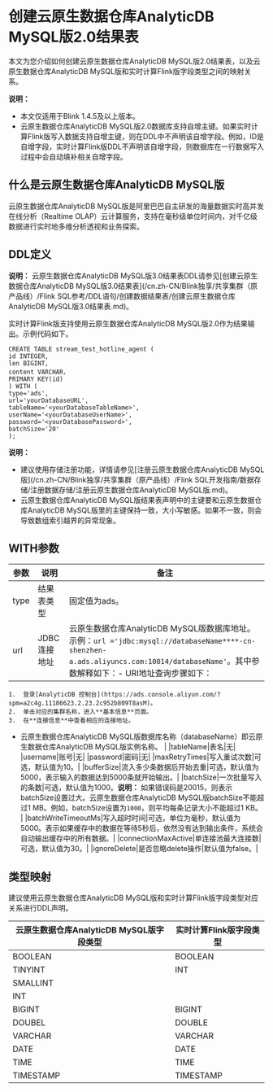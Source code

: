 # 创建云原生数据仓库AnalyticDB MySQL版2.0结果表

本文为您介绍如何创建云原生数据仓库AnalyticDB MySQL版2.0结果表，以及云原生数据仓库AnalyticDB MySQL版和实时计算Flink版字段类型之间的映射关系。

**说明：**

-   本文仅适用于Blink 1.4.5及以上版本。
-   云原生数据仓库AnalyticDB MySQL版2.0数据库支持自增主键。如果实时计算Flink版写入数据支持自增主键，则在DDL中不声明该自增字段。例如，ID是自增字段，实时计算Flink版DDL不声明该自增字段，则数据库在一行数据写入过程中会自动填补相关自增字段。

## 什么是云原生数据仓库AnalyticDB MySQL版

云原生数据仓库AnalyticDB MySQL版是阿里巴巴自主研发的海量数据实时高并发在线分析（Realtime OLAP）云计算服务，支持在毫秒级单位时间内，对千亿级数据进行实时地多维分析透视和业务探索。

## DDL定义

**说明：** 云原生数据仓库AnalyticDB MySQL版3.0结果表DDL请参见[创建云原生数据仓库AnalyticDB MySQL版3.0结果表](/cn.zh-CN/Blink独享/共享集群（原产品线）/Flink SQL参考/DDL语句/创建数据结果表/创建云原生数据仓库AnalyticDB MySQL版3.0结果表.md)。

实时计算Flink版支持使用云原生数据仓库AnalyticDB MySQL版2.0作为结果输出。示例代码如下。

```
CREATE TABLE stream_test_hotline_agent (
id INTEGER,
len BIGINT,
content VARCHAR，
PRIMARY KEY(id)
) WITH (
type='ads',
url='yourDatabaseURL',
tableName='<yourDatabaseTableName>',
userName='<yourDatabaseUserName>',
password='<yourDatabasePassword>',
batchSize='20'
);
```

**说明：**

-   建议使用存储注册功能，详情请参见[注册云原生数据仓库AnalyticDB MySQL版](/cn.zh-CN/Blink独享/共享集群（原产品线）/Flink SQL开发指南/数据存储/注册数据存储/注册云原生数据仓库AnalyticDB MySQL版.md)。
-   云原生数据仓库AnalyticDB MySQL版结果表声明中的主键要和云原生数据仓库AnalyticDB MySQL版里的主键保持一致，大小写敏感。如果不一致，则会导致数组索引越界的异常现象。

## WITH参数

|参数|说明|备注|
|--|--|--|
|type|结果表类型|固定值为ads。|
|url|JDBC连接地址|云原生数据仓库AnalyticDB MySQL版数据库地址。示例：`url ='jdbc:mysql://databaseName****-cn-shenzhen-a.ads.aliyuncs.com:10014/databaseName'`。其中参数解释如下：-   URI地址查询步骤如下：
    1.  登录[AnalyticDB 控制台](https://ads.console.aliyun.com/?spm=a2c4g.11186623.2.23.2c952b809T8asM)。
    2.  单击对应的集群名称，进入**基本信息**页面。
    3.  在**连接信息**中查看相应的连接地址。
-   云原生数据仓库AnalyticDB MySQL版数据库名称（databaseName）即云原生数据仓库AnalyticDB MySQL版实例名称。 |
|tableName|表名|无|
|username|账号|无|
|password|密码|无|
|maxRetryTimes|写入重试次数|可选，默认值为10。|
|bufferSize|流入多少条数据后开始去重|可选，默认值为5000，表示输入的数据达到5000条就开始输出。|
|batchSize|一次批量写入的条数|可选，默认值为1000。**说明：** 如果错误码是20015，则表示batchSize设置过大。云原生数据仓库AnalyticDB MySQL版batchSize不能超过1 MB。例如，batchSize设置为`1000`，则平均每条记录大小不能超过1 KB。 |
|batchWriteTimeoutMs|写入超时时间|可选，单位为毫秒，默认值为5000。表示如果缓存中的数据在等待5秒后，依然没有达到输出条件，系统会自动输出缓存中的所有数据。|
|connectionMaxActive|单连接池最大连接数|可选，默认值为30。|
|ignoreDelete|是否忽略delete操作|默认值为false。|

## 类型映射

建议使用云原生数据仓库AnalyticDB MySQL版和实时计算Flink版字段类型对应关系进行DDL声明。

|云原生数据仓库AnalyticDB MySQL版字段类型|实时计算Flink版字段类型|
|----------------------------|--------------|
|BOOLEAN|BOOLEAN|
|TINYINT|INT|
|SMALLINT|
|INT|
|BIGINT|BIGINT|
|DOUBEL|DOUBLE|
|VARCHAR|VARCHAR|
|DATE|DATE|
|TIME|TIME|
|TIMESTAMP|TIMESTAMP|

